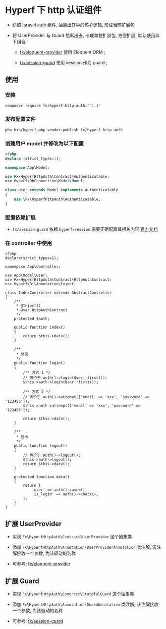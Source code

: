 # Hyperf 下 http 认证组件

- 仿照 laravel auth 组件, 抽离出其中的核心逻辑, 形成当前扩展包

- 将 UserProvider 与 Guard 抽离出去, 形成单独扩展包, 方便扩展, 默认使用以下组合

    * [fx/eloquent-provider](https://github.com/nfangxu/hyperf-auth-eloquent-provider) 使用 Eloquent ORM ;

    * [fx/session-guard](https://github.com/nfangxu/hyperf-auth-session-guard) 使用 session 作为 guard ;

## 使用
### 安装

```bash
composer require fx/hyperf-http-auth:"^1.1"
```

### 发布配置文件

```bash
php bin/hyperf.php vendor:publish fx/hyperf-http-auth
```

### 创建用户 model 并修改为以下配置

```php
<?php
declare (strict_types=1);

namespace App\Model;

use Fx\HyperfHttpAuth\Contract\Authenticatable;
use Hyperf\DbConnection\Model\Model;

class User extends Model implements Authenticatable
{
    use \Fx\HyperfHttpAuth\Authenticatable;
}
```

### 配置依赖扩展

- `fx/session-guard` 依赖 `hyperf/session` 需要正确配置其相关内容 [官方文档](https://hyperf.wiki/#/zh-cn/session?id=%e9%85%8d%e7%bd%ae)

### 在 controller 中使用

```
<?php
declare(strict_types=1);

namespace App\Controller;

use App\Model\User;
use Fx\HyperfHttpAuth\Contract\HttpAuthContract;
use Hyperf\Di\Annotation\Inject;

class IndexController extends AbstractController
{
    /**
     * @Inject()
     * @var HttpAuthContract
     */
    protected $auth;

    public function index()
    {
        return $this->data();
    }

    /**
     * 登录
     */
    public function login()
    {
        /** 方式 1 */
        // 等价于 auth()->login(User::first());
        $this->auth->login(User::first());

        /** 方式 2 */
        // 等价于 auth()->attempt(['email' => 'xxx', 'password' => '123456']);
        $this->auth->attempt(['email' => 'xxx', 'password' => '123456']);

        return $this->data();
    }

    /**
     * 登出
     */
    public function logout()
    {
        // 等价于 auth()->logout();
        $this->auth->logout();
        return $this->data();
    }

    protected function data()
    {
        return [
            'user' => auth()->user(),
            'is_login' => auth()->check(),
        ];
    }
}
```

## 扩展 UserProvider

- 实现 `Fx\HyperfHttpAuth\Contract\UserProvider` 这个抽象类

- 添加 `Fx\HyperfHttpAuth\Annotation\UserProviderAnnotation` 类注解, 该注解接收一个参数, 为该驱动的名称

- 可参考: [fx/eloquent-provider](https://github.com/nfangxu/hyperf-auth-eloquent-provider)


## 扩展 Guard

- 实现 `Fx\HyperfHttpAuth\Contract\StatefulGuard` 这个抽象类

- 添加 `Fx\HyperfHttpAuth\Annotation\GuardAnnotation` 类注解, 该注解接收一个参数, 为该驱动的名称

- 可参考: [fx/session-guard](https://github.com/nfangxu/hyperf-auth-session-guard)
